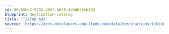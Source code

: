 ```yaml
---
id: 89d65bd2-9292-456f-b8c5-4d8d6a8cb802
blueprint: destination-catalog
title: 'TikTok Ads'
source: 'https://docs.developers.amplitude.com/data/destinations/tiktok-ads'
---
```


